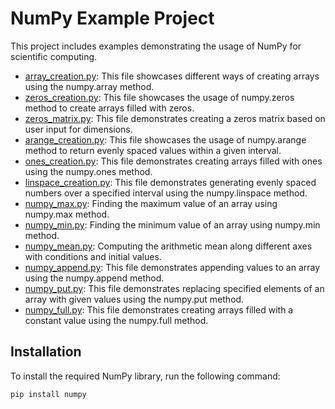 # NumPy Example Project

This project includes examples demonstrating the usage of NumPy for scientific computing.

- [array_creation.py](array_creation.py): This file showcases different ways of creating arrays using the numpy.array method.
- [zeros_creation.py](zeros_creation.py): This file showcases the usage of numpy.zeros method to create arrays filled with zeros.
- [zeros_matrix.py](zeros_matrix.py): This file demonstrates creating a zeros matrix based on user input for dimensions.
- [arange_creation.py](arange_creation.py): This file showcases the usage of numpy.arange method to return evenly spaced values within a given interval.
- [ones_creation.py](ones_creation.py): This file demonstrates creating arrays filled with ones using the numpy.ones method.
- [linspace_creation.py](linspace_creation.py): This file demonstrates generating evenly spaced numbers over a specified interval using the numpy.linspace method.
- [numpy_max.py](numpy_max.py): Finding the maximum value of an array using numpy.max method.
- [numpy_min.py](numpy_min.py): Finding the minimum value of an array using numpy.min method.
- [numpy_mean.py](numpy_mean.py): Computing the arithmetic mean along different axes with conditions and initial values.
- [numpy_append.py](numpy_append.py): This file demonstrates appending values to an array using the numpy.append method.
- [numpy_put.py](numpy_put.py): This file demonstrates replacing specified elements of an array with given values using the numpy.put method.
- [numpy_full.py](numpy_full.py): This file demonstrates creating arrays filled with a constant value using the numpy.full method.

## Installation

To install the required NumPy library, run the following command:

```bash
pip install numpy
```